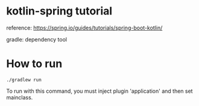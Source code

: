 # kotlin-spring tutorial

reference: https://spring.io/guides/tutorials/spring-boot-kotlin/

gradle: dependency tool


# How to run

```aidl
./gradlew run
```

To run with this command, you must inject plugin 'application' and then set mainclass.
